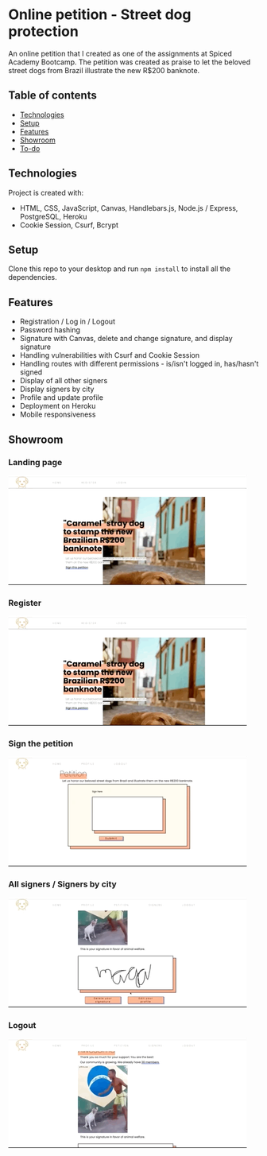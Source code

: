 # Online petition - Street dog protection 
An online petition that I created as one of the assignments at Spiced Academy Bootcamp. The petition was created as praise to 
let the beloved street dogs from Brazil illustrate the new R$200 banknote.

## Table of contents
* [Technologies](#Technologies)
* [Setup](#Setup)
* [Features](#Features)
* [Showroom](#Showroom)
* [To-do]()

## Technologies
Project is created with:
* HTML, CSS, JavaScript, Canvas, Handlebars.js, Node.js / Express, PostgreSQL, Heroku
* Cookie Session, Csurf, Bcrypt

## Setup
Clone this repo to your desktop and run ```npm install``` to install all the dependencies.

## Features
* Registration / Log in / Logout
* Password hashing
* Signature with Canvas, delete and change signature, and display signature
* Handling vulnerabilities with Csurf and Cookie Session
* Handling routes with different permissions - is/isn't logged in, has/hasn't signed
* Display of all other signers
* Display signers by city
* Profile and update profile
* Deployment on Heroku
* Mobile responsiveness

## Showroom
### Landing page
![](/public/home.gif)

### Register
![](/public/register.gif)

### Sign the petition
![](/public/signature.gif)

### All signers / Signers by city 
![](/public/signers.gif)

### Logout
![](/public/logout.gif)

